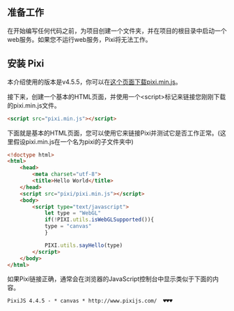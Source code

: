 ## 准备工作
在开始编写任何代码之前，为项目创建一个文件夹，并在项目的根目录中启动一个web服务。如果您不运行web服务，Pixi将无法工作。

## 安装 Pixi

本介绍使用的版本是v4.5.5，你可以在[这个页面下载pixi.min.js](https://github.com/pixijs/pixi.js/releases)。

接下来，创建一个基本的HTML页面，并使用一个\<script\>标记来链接您刚刚下载的pixi.min.js文件。

``` html
<script src="pixi.min.js"></script>
```

下面就是基本的HTML页面，您可以使用它来链接Pixi并测试它是否工作正常。(这里假设pixi.min.js在一个名为pixi的子文件夹中)

``` html
<!doctype html>
<html>
    <head>
        <meta charset="utf-8">
        <title>Hello World</title>
    </head>
    <script src="pixi/pixi.min.js"></script>
    <body>
        <script type="text/javascript">
            let type = "WebGL"
            if(!PIXI.utils.isWebGLSupported()){
            type = "canvas"
            }

            PIXI.utils.sayHello(type)
        </script>
    </body>
</html>
```

如果Pixi链接正确，通常会在浏览器的JavaScript控制台中显示类似于下面的内容。

```
PixiJS 4.4.5 - * canvas * http://www.pixijs.com/  ♥♥♥ 
```